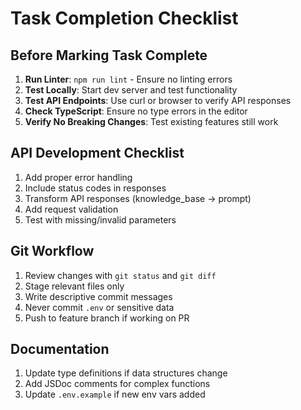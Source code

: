 # Task Completion Checklist

## Before Marking Task Complete
1. **Run Linter**: `npm run lint` - Ensure no linting errors
2. **Test Locally**: Start dev server and test functionality
3. **Test API Endpoints**: Use curl or browser to verify API responses
4. **Check TypeScript**: Ensure no type errors in the editor
5. **Verify No Breaking Changes**: Test existing features still work

## API Development Checklist
1. Add proper error handling
2. Include status codes in responses
3. Transform API responses (knowledge_base → prompt)
4. Add request validation
5. Test with missing/invalid parameters

## Git Workflow
1. Review changes with `git status` and `git diff`
2. Stage relevant files only
3. Write descriptive commit messages
4. Never commit `.env` or sensitive data
5. Push to feature branch if working on PR

## Documentation
1. Update type definitions if data structures change
2. Add JSDoc comments for complex functions
3. Update `.env.example` if new env vars added